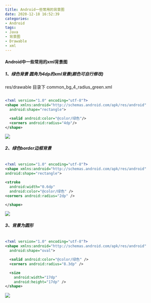 ```yaml
---
title: Android一些常用的背景图
date: 2020-12-18 16:52:39
categories:
- Android
tags:
- Java
- 背景图
- Drawable
- xml
---
```


#### Android中一些常用的xml背景图


##### 1、绿色背景 圆角为4dp的xml背景(颜色可自行修改)

res/drawable 目录下 common_bg_4_radius_green.xml

```xml

<?xml version="1.0" encoding="utf-8"?>
<shape xmlns:android="http://schemas.android.com/apk/res/android"
  android:shape="rectangle">

  <solid android:color="@color/绿色"/>
  <corners android:radius="4dp"/>
</shape>

```

![](https://cdn.jsdelivr.net/gh/Naruto-1996/picture/images/20201218170312.png)

##### 2、绿色border边框背景

```xml

<?xml version="1.0" encoding="utf-8"?>
<shape xmlns:android="http://schemas.android.com/apk/res/android"
android:shape="rectangle">

<stroke
  android:width="0.6dp"
  android:color="@color/绿色" />
<corners android:radius="2dp" />

</shape>

```

![](https://cdn.jsdelivr.net/gh/Naruto-1996/picture/images/20201218170216.png)

##### 3、背景为圆形

```xml

<?xml version="1.0" encoding="utf-8"?>
<shape xmlns:android="http://schemas.android.com/apk/res/android"
  android:shape="oval">

  <solid android:color="@color/绿色" />
  <corners android:radius="8.3dp" />

  <size
    android:width="17dp"
    android:height="17dp" />
</shape>

```

![](https://cdn.jsdelivr.net/gh/Naruto-1996/picture/images/20201218170648.png)
